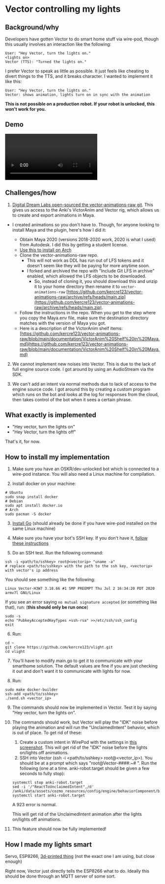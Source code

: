 # Vector controlling my lights

## Background/why

Developers have gotten Vector to do smart home stuff via wire-pod, though this usually involves an interaction like the following:

```
User: "Hey Vector, turn the lights on."
<lights on>
Vector (TTS): "Turned the lights on."
```

I prefer Vector to speak as little as possible. It just feels like cheating to divert things to the TTS, and it breaks character. I wanted to implement it like this:

```
User: "Hey Vector, turn the lights on."
Vector: shows animation, lights turn on in sync with the animation
```

**This is not possible on a production robot. If your robot is unlocked, this won't work for you.**

## Demo

![Demo Video](https://github.com/kercre123/vlight/raw/refs/heads/main/images/vlightexample.mp4)

## Challenges/how

1. [Digital Dream Labs open-sourced the vector-animations-raw git](https://github.com/digital-dream-labs/vector-animations-raw). This gives us access to the Anki's VictorAnim and Vector rig, which allows us to create and export animations in Maya.

-   I created animations so you don't have to. Though, for anyone looking to install Maya and the plugin, here's how I did it:

    -   Obtain Maya 2020 (versions 2018-2020 work, 2020 is what I used) from Autodesk. I did this by getting a student license.
    -   [Use this to install on Arch](https://github.com/MyHCel/Maya-For-Arch)
    -   Clone the vector-animations-raw repo.
        -   This will not work as DDL has run out of LFS tokens and it doesn't seem like they will be paying for more anytime soon.
        -   I forked and archived the repo with "Include Git LFS in archive" enabled, which allowed the LFS objects to be downloaded.
            -   So, instead of cloning it, you should download this and unzip it to your home directory then rename it to `vector-animations-raw` [https://github.com/kercre123/vector-animations-raw/archive/refs/heads/main.zip](https://github.com/kercre123/vector-animations-raw/archive/refs/heads/main.zip).
    -   Follow the instructions in the repo. When you get to the step where you copy the Maya.env file, make sure the destination directory matches with the version of Maya you got.
    -   Here is a description of the VictorAnim shelf items: [https://github.com/kercre123/vector-animations-raw/blob/main/documentation/VictorAnim%20Shelf%20in%20Maya.md](https://github.com/kercre123/vector-animations-raw/blob/main/documentation/VictorAnim%20Shelf%20in%20Maya.md)

2. We cannot implement new noises into Vector. This is due to the lack of full engine source code. I got around by using an AudioStream via the SDK.

3. We can't add an intent via normal methods due to lack of access to the engine source code. I got around this by creating a custom program which runs on the bot and looks at the log for responses from the cloud, then takes control of the bot when it sees a certain phrase.

## What exactly is implemented

-   "Hey vector, turn the lights on"
-   "Hey Vector, turn the lights off"

That's it, for now.

## How to install my implementation

1. Make sure you have an OSKR/dev-unlocked bot which is connected to a wire-pod instance. You will also need a Linux machine for compilation.

2. Install docker on your machine:

```
# Ubuntu
sudo snap install docker
# Debian
sudo apt install docker.io
# Arch
sudo pacman -S docker
```

3. [Install Go](https://go.dev/doc/install) (should already be done if you have wire-pod installed on the same Linux machine)

4. Make sure you have your bot's SSH key. If you don't have it, [follow these instructions](https://web.archive.org/web/20230401010147/https://oskr.ddl.io/article/451-oskr-detailed-unlock-steps)

5. Do an SSH test. Run the following command:

```
ssh -i <path/to/sshkey> root@<vectorip> "uname -a"
# replace <path/to/sshkey> with the path to the ssh key, <vectorip> with vector's ip address
```
You should see something like the following:

```
Linux Vector-H3W7 3.18.66 #1 SMP PREEMPT Thu Jul 2 16:34:20 PDT 2020 armv7l GNU/Linux
```

If you see an error saying `no mutual signature accepted` (or something like that), run:
(**this should only be run once**)
```
sudo -s
echo "PubkeyAcceptedKeyTypes +ssh-rsa" >>/etc/ssh/ssh_config
exit
```

6. Run:

```
cd ~
git clone https://github.com/kercre123/vlight.git
cd vlight
```

7. You'll have to modify main.go to get it to communicate with your smarthome solution. The default values are fine if you are just checking it out and don't want it to communicate with lights for now.

8. Run:

```
sudo make docker-builder
ssh-add <path/to/sshkey>
./send.sh <vector_ip>
```

9. The commands should now be implemented in Vector. Test it by saying "Hey vector, turn the lights on".

10. The commands should work, but Vector will play the "IDK" noise before playing the animation and will run the "UnclaimedIntent" behavior, which is out of place. To get rid of these:

    1. Create a custom intent in WirePod with the settings in [this screenshot](images/vlightintent.png). This will get rid of the "IDK" noise before the lights on/lights off animations.
    2. SSH into Vector (ssh -i <path/to/sshkey> root@<vector_ip>). You should be at a prompt which says "root@Vector-####:~# ". Run the following (one at a time. anki-robot.target should be given a few seconds to fully stop):

    ```
    systemctl stop anki-robot.target
    sed -i '/"ReactToUnclaimedIntent",/d' /anki/data/assets/cozmo_resources/config/engine/behaviorComponent/behaviors/victorBehaviorTree/globalInterruptions.json
    systemctl start anki-robot.target
    ```
    
    A 923 error is normal.

    This will get rid of the UnclaimedIntent animation after the lights on/lights off animations.

11. This feature should now be fully implemented!

## How I made my lights smart

Servo, ESP8266, [3d-printed thing](https://www.thingiverse.com/thing:2146951/files) (not the exact one I am using, but close enough)

Right now, Vector just directly tells the ESP8266 what to do. Ideally this should be done through an MQTT server of some sort.
